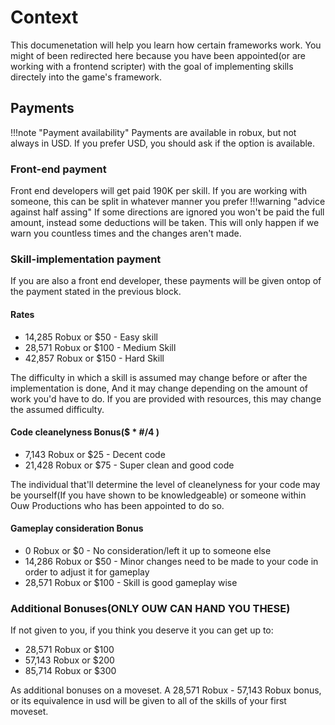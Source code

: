 # Context

This documenetation will help you learn how certain frameworks work. You might of been redirected here because you have been appointed(or are working with a frontend scripter) with the goal of implementing skills directely into the game's framework.
## Payments
!!!note "Payment availability"
    Payments are available in robux, but not always in USD. If you prefer USD, you should ask if the option is available.
### Front-end payment
Front end developers will get paid 190K per skill. If you are working with someone, this can be split in whatever manner you prefer
!!!warning "advice against half assing"
    If some directions are ignored you won't be paid the full amount, instead some deductions will be taken. This will only happen if we warn you countless times and the changes aren't made.
### Skill-implementation payment
If you are also a front end developer, these payments will be given ontop of the payment stated in the previous block.
#### Rates
 - 14,285 Robux or $50 - Easy skill
 - 28,571 Robux or $100 - Medium Skill
 - 42,857 Robux or $150 - Hard Skill

The difficulty in which a skill is assumed may change before or after the implementation is done, And it may change depending on the amount of work you'd have to do. If you are provided with resources, this may change the assumed difficulty.
#### Code cleanelyness Bonus($ * #/4 )
 - 7,143 Robux or $25 - Decent code
 - 21,428 Robux or $75 - Super clean and good code

The individual that'll determine the level of cleanelyness for your code may be yourself(If you have shown to be knowledgeable) or someone within Ouw Productions who has been appointed to do so.
#### Gameplay consideration Bonus
 - 0 Robux or $0 - No consideration/left it up to someone else
 - 14,286 Robux or $50 - Minor changes need to be made to your code in order to adjust it for gameplay
 - 28,571 Robux or $100 - Skill is good gameplay wise
### Additional Bonuses(ONLY OUW CAN HAND YOU THESE)

If not given to you, if you think you deserve it you can get up to:

 - 28,571 Robux or $100
 - 57,143 Robux or $200
 - 85,714 Robux or $300

As additional bonuses on a moveset.
A 28,571 Robux - 57,143 Robux bonus, or its equivalence in usd will be given to all of the skills of your first moveset.
